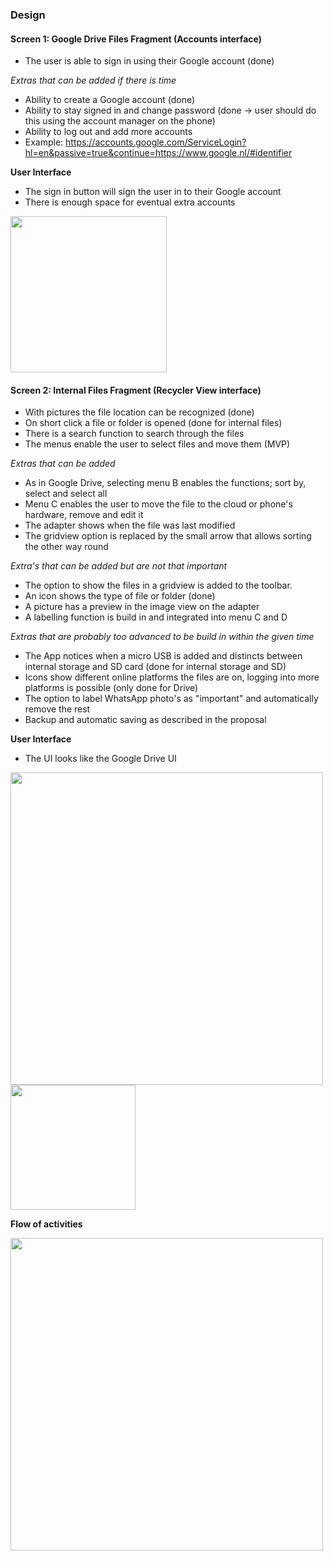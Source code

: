 ### Design 

#### Screen 1: Google Drive Files Fragment (Accounts interface)
- The user is able to sign in using their Google account (done)

*Extras that can be added if there is time*
- Ability to create a Google account (done)
- Ability to stay signed in and change password (done -> user should do this using the account manager on the phone)
- Ability to log out and add more accounts
- Example: https://accounts.google.com/ServiceLogin?hl=en&passive=true&continue=https://www.google.nl/#identifier

**User Interface**
- The sign in button will sign the user in to their Google account
- There is enough space for eventual extra accounts

<img src="https://cloud.githubusercontent.com/assets/22945709/22077447/8583c624-ddb4-11e6-9b44-8c347decd731.png" width="250">

#### Screen 2: Internal Files Fragment (Recycler View interface)
- With pictures the file location can be recognized (done)
- On short click a file or folder is opened (done for internal files)
- There is a search function to search through the files
- The menus enable the user to select files and move them (MVP)

*Extras that can be added*
- As in Google Drive, selecting menu B enables the functions; sort by, select and select all
- Menu C enables the user to move the file to the cloud or phone's hardware, remove and edit it
- The adapter shows when the file was last modified
- The gridview option is replaced by the small arrow that allows sorting the other way round

*Extra's that can be added but are not that important*
- The option to show the files in a gridview is added to the toolbar.
- An icon shows the type of file or folder (done)
- A picture has a preview in the image view on the adapter
- A labelling function is build in and integrated into menu C and D

*Extras that are probably too advanced to be build in within the given time*
- The App notices when a micro USB is added and distincts between internal storage and SD card (done for internal storage and SD)
- Icons show different online platforms the files are on, logging into more platforms is possible (only done for Drive)
- The option to label WhatsApp photo's as "important" and automatically remove the rest
- Backup and automatic saving as described in the proposal

**User Interface**
- The UI looks like the Google Drive UI

<img src="https://cloud.githubusercontent.com/assets/22945709/21816695/5259cfb8-d761-11e6-930b-fdab08e85a54.png" width="500">
<img src="https://cloud.githubusercontent.com/assets/22945709/22123486/0f6d31fe-de8c-11e6-8f26-7624fe6ad8ff.png" width="200">

**Flow of activities**

<img src="https://cloud.githubusercontent.com/assets/22945709/22125026/6637e276-de92-11e6-9528-46835b74c485.png" width="500">
